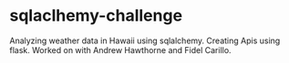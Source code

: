 # sqlaclhemy-challenge
Analyzing weather data in Hawaii using sqlalchemy. Creating Apis using flask. Worked on with Andrew Hawthorne and Fidel Carillo.
